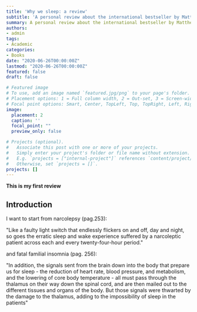 ```yaml
---
title: 'Why we sleep: a review'
subtitle: 'A personal review about the international bestseller by Matthew Walker'
summary: A personal review about the international bestseller by Matthew Walker
authors:
- admin
tags:
- Academic
categories:
- Books
date: "2020-06-26T00:00:00Z"
lastmod: "2020-06-26T00:00:00Z"
featured: false
draft: false

# Featured image
# To use, add an image named `featured.jpg/png` to your page's folder.
# Placement options: 1 = Full column width, 2 = Out-set, 3 = Screen-width
# Focal point options: Smart, Center, TopLeft, Top, TopRight, Left, Right, BottomLeft, Bottom, BottomRight
image:
  placement: 2
  caption: ''
  focal_point: ""
  preview_only: false

# Projects (optional).
#   Associate this post with one or more of your projects.
#   Simply enter your project's folder or file name without extension.
#   E.g. `projects = ["internal-project"]` references `content/project/deep-learning/index.md`.
#   Otherwise, set `projects = []`.
projects: []
---
```


**This is my first review**

## Introduction

I want to start from narcolepsy (pag.253):


"Like a faulty light switch that endlessly flickers on and off, day and night, so goes the erratic sleep and wake experience suffered by a narcoleptic patient across each and every twenty-four-hour period."


and fatal familial insomnia (pag. 256):


"In addition, the signals sent from the brain down into the body that prepare us for sleep - the reduction of heart rate, blood pressure, and metabolism, and the lowering of core body temperature - all must pass through the thalamus on their way down the spinal cord, and are then mailed out to the different tissues and organs of the body. But those signals were thwarted by the damage to the thalamus, adding to the impossibility of sleep in the patients"

